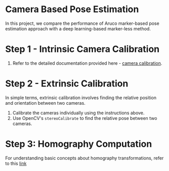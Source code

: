 # Camera Based Pose Estimation 
In this project, we compare the performance of Aruco marker-based pose estimation approach with a deep learning-based marker-less method. 

# Step 1 - Intrinsic Camera Calibration 
1. Refer to the detailed documentation provided here - [camera calibration](https://docs.opencv.org/4.x/dc/dbb/tutorial_py_calibration.html).

# Step 2 - Extrinsic Calibration
In simple terms, extrinsic calibration involves finding the relative position and orientation between two cameras. 
1. Calibrate the cameras individually using the instructions above.
2. Use OpenCV's ```stereoCalibrate``` to find the relative pose between two cameras.

# Step 3: Homography Computation
For understanding basic concepts about homography transformations, refer to this [link](https://docs.opencv.org/4.x/d9/dab/tutorial_homography.html)


